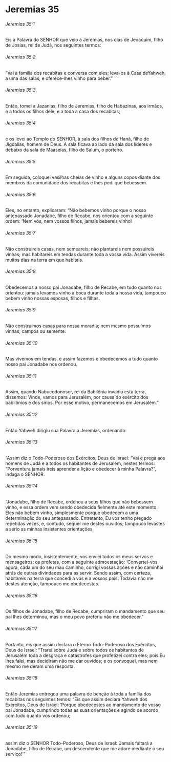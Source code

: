 # Jeremias 35

###### Jeremias 35:1

Eis a Palavra do SENHOR que veio à Jeremias, nos dias de Jeoaquim, filho de Josias, rei de Judá, nos seguintes termos:

###### Jeremias 35:2

“Vai à família dos recabitas e conversa com eles; leva-os à Casa deYahweh, a uma das salas, e oferece-lhes vinho para beber.”

###### Jeremias 35:3

Então, tomei a Jazanias, filho de Jeremias, filho de Habazinas, aos irmãos, e a todos os filhos dele, e a toda a casa dos recabitas;

###### Jeremias 35:4

e os levei ao Templo do SENHOR, à sala dos filhos de Hanã, filho de Jigdalias, homem de Deus. A sala ficava ao lado da sala dos líderes e debaixo da sala de Maaseias, filho de Salum, o porteiro.

###### Jeremias 35:5

Em seguida, coloquei vasilhas cheias de vinho e alguns copos diante dos membros da comunidade dos recabitas e lhes pedi que bebessem.

###### Jeremias 35:6

Eles, no entanto, explicaram: “Não bebemos vinho porque o nosso antepassado Jonadabe, filho de Recabe, nos orientou com a seguinte ordem: ‘Nem vós, nem vossos filhos, jamais bebereis vinho!

###### Jeremias 35:7

Não construireis casas, nem semeareis; não plantareis nem possuireis vinhas; mas habitareis em tendas durante toda a vossa vida. Assim vivereis muitos dias na terra em que habitais.

###### Jeremias 35:8

Obedecemos a nosso pai Jonadabe, filho de Recabe, em tudo quanto nos orientou: jamais levamos vinho à boca durante toda a nossa vida, tampouco bebem vinho nossas esposas, filhos e filhas.

###### Jeremias 35:9

Não construímos casas para nossa moradia; nem mesmo possuímos vinhas, campos ou semente.

###### Jeremias 35:10

Mas vivemos em tendas, e assim fazemos e obedecemos a tudo quanto nosso pai Jonadabe nos ordenou.

###### Jeremias 35:11

Assim, quando Nabucodonosor, rei da Babilônia invadiu esta terra, dissemos: Vinde, vamos para Jerusalém, por causa do exército dos babilônios e dos sírios. Por esse motivo, permanecemos em Jerusalém.”

###### Jeremias 35:12

Então Yahweh dirigiu sua Palavra a Jeremias, ordenando:

###### Jeremias 35:13

“Assim diz o Todo-Poderoso dos Exércitos, Deus de Israel: “Vai e prega aos homens de Judá e a todos os habitantes de Jerusalém, nestes termos: “Porventura jamais ireis aprender a lição e obedecer à minha Palavra?”, indaga o SENHOR.

###### Jeremias 35:14

“Jonadabe, filho de Recabe, ordenou a seus filhos que não bebessem vinho, e essa ordem vem sendo obedecida fielmente até este momento. Eles não bebem vinho, simplesmente porque obedecem a uma determinação do seu antepassado. Entretanto, Eu vos tenho pregado repetidas vezes, e, contudo, sequer me destes ouvidos; tampouco levastes a sério as minhas insistentes orientações.

###### Jeremias 35:15

Do mesmo modo, insistentemente, vos enviei todos os meus servos e mensageiros: os profetas, com a seguinte admoestação: ‘Convertei-vos agora, cada um do seu mau caminho, corrigi vossas ações e não caminhai atrás de outras divindades para as servir. Sendo assim, com certeza, habitareis na terra que concedi a vós e a vossos pais. Todavia não me destes atenção, tampouco me obedecestes.

###### Jeremias 35:16

Os filhos de Jonadabe, filho de Recabe, cumpriram o mandamento que seu pai lhes determinou, mas o meu povo preferiu não me obedecer.”

###### Jeremias 35:17

Portanto, eis que assim declara o Eterno Todo-Poderoso dos Exércitos, Deus de Israel: “Trarei sobre Judá e sobre todos os habitantes de Jerusalém toda a desgraça e catástrofes que profetizei contra eles; pois Eu lhes falei, mas decidiram não me dar ouvidos; e os convoquei, mas nem mesmo me deram uma resposta.

###### Jeremias 35:18

Então Jeremias entregou uma palavra de benção à toda a família dos recabitas nos seguintes temos: “Eis que assim declara Yahweh dos Exércitos, Deus de Israel: ‘Porque obedecestes ao mandamento de vosso pai Jonadabe, cumprindo todas as suas orientações e agindo de acordo com tudo quanto vos ordenou;

###### Jeremias 35:19

assim diz o SENHOR Todo-Poderoso, Deus de Israel: ‘Jamais faltará a Jonadabe, filho de Recabe, um descendente que me adore mediante o seu serviço!’”

